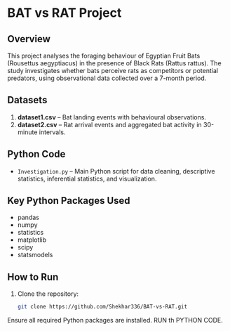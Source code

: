 # BAT vs RAT Project

## Overview
This project analyses the foraging behaviour of Egyptian Fruit Bats (Rousettus aegyptiacus) in the presence of Black Rats (Rattus rattus). The study investigates whether bats perceive rats as competitors or potential predators, using observational data collected over a 7-month period.

## Datasets
1. **dataset1.csv** – Bat landing events with behavioural observations.
2. **dataset2.csv** – Rat arrival events and aggregated bat activity in 30-minute intervals.


## Python Code
- `Investigation.py` – Main Python script for data cleaning, descriptive statistics, inferential statistics, and visualization.

## Key Python Packages Used
- pandas  
- numpy  
- statistics  
- matplotlib  
- scipy  
- statsmodels  

## How to Run
1. Clone the repository:
   ```bash
   git clone https://github.com/Shekhar336/BAT-vs-RAT.git
Ensure all required Python packages are installed.
RUN th PYTHON CODE.
